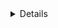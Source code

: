
<details>
  <summary>Details</summary>
  <img src="https://img.shields.io/badge/👤%20%200x6368616e67-black"/>
  <img src="https://img.shields.io/badge/🌐%20%20country-China-blue"/>

  <hr />
  <!--
  <img src="https://github-readme-stats.vercel.app/api?username=cz-theng&count_private=true&show_icons=true"/>
  -->
  <img align="left" src='https://github-readme-stats.vercel.app/api?username=0x6368616e67&show_icons=true&theme=radical&count_private=true'/>
</details>

<!--

I like to make stuff work in Rust 🦀.

I created following repos:
- [projected-hash-map](https://github.com/pmnoxx/projected-hash-map) - implementation of projected hash map over hash set.
- [rust-memory-analyzer](https://github.com/near/near-memory-tracker) - tool used to investigate memory usage in Rust code.

I constributed to, for example:
- [clippy](https://github.com/rust-lang/rust-clippy/pull/8163)
- [deepsize](https://github.com/Aeledfyr/deepsize/pulls?q=is%3Apr+author%3Apmnoxx)
-->

<!--
### Hi there 👋

**pmnoxx/pmnoxx** is a ✨ _special_ ✨ repository because its `README.md` (this file) appears on your GitHub profile.

Here are some ideas to get you started:

- 🔭 I’m currently working on ...
- 🌱 I’m currently learning ...
- 👯 I’m looking to collaborate on ...
- 🤔 I’m looking for help with ...
- 💬 Ask me about ...
- 📫 How to reach me: ...
- 😄 Pronouns: ...
- ⚡ Fun fact: ...
-->

<!--
<img align="left" src='https://github-readme-stats.vercel.app/api/top-langs/?username=cz-theng&hide=tex%2B%2B,tex&layout=compact&theme=radical'/>
-->

